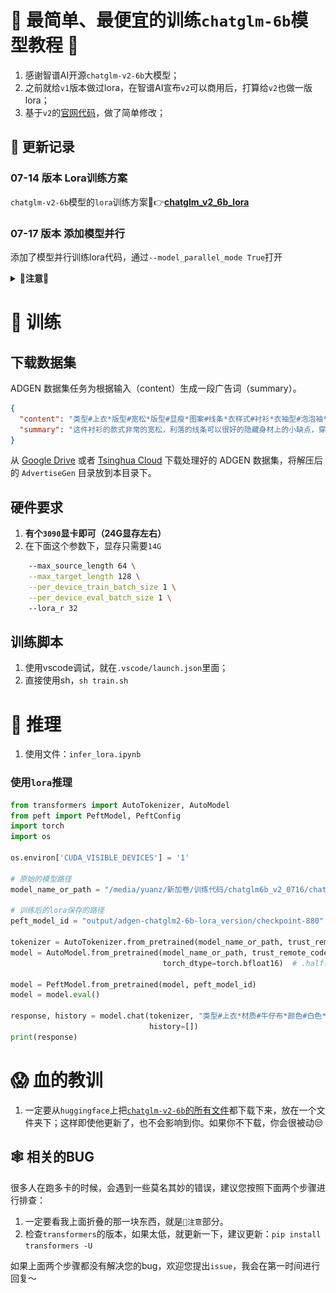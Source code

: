 # 🚀 最简单、最便宜的训练`chatglm-6b`模型教程 🎯

1. 感谢智谱AI开源`chatglm-v2-6b`大模型；
2. 之前就给`v1`版本做过lora，在智谱AI宣布`v2`可以商用后，打算给`v2`也做一版lora；
3. 基于`v2`的[官网代码](https://github.com/THUDM/ChatGLM2-6B/tree/main/ptuning)，做了简单修改；

## 📝 更新记录

### **07-14 版本** Lora训练方案
`chatglm-v2-6b`模型的`lora`训练方案🔗👉[**chatglm_v2_6b_lora**](https://github.com/yuanzhoulvpi2017/zero_nlp/tree/main/chatglm_v2_6b_lora)
### **07-17 版本** 添加模型并行
添加了模型并行训练lora代码，通过`--model_parallel_mode True`打开
<details><summary><b>🚨注意🚨</b></summary>

添加了上面的参数，确实可以进行模型并行，但是，这是在`chatglm`模型代码没有bug的情况下，目前已经定位到bug，并且修复了bug，我也提交PR给chatglm团队，可以点击这个链接查看[https://huggingface.co/THUDM/chatglm2-6b/discussions/54#64b542b05c1ffb087056001c](https://huggingface.co/THUDM/chatglm2-6b/discussions/54#64b542b05c1ffb087056001c)

考虑到他们团队效率问题，如果他们还没有修改这个bug，那你们可以自己修改，主要是这么做：

在`modeling_chatglm.py`的第`955`行代码附近（也就是`modeling_chatglm.py/ChatGLMForConditionalGeneration.forward`的`loss`部分）：

原始代码:
```python

        loss = None
        if labels is not None:
            lm_logits = lm_logits.to(torch.float32)

            # Shift so that tokens < n predict n
            shift_logits = lm_logits[..., :-1, :].contiguous()   
            shift_labels = labels[..., 1:].contiguous() #<<<------------------看这里
            # Flatten the tokens
            loss_fct = CrossEntropyLoss(ignore_index=-100)
            loss = loss_fct(shift_logits.view(-1, shift_logits.size(-1)), shift_labels.view(-1))

            lm_logits = lm_logits.to(hidden_states.dtype)
            loss = loss.to(hidden_states.dtype)

        if not return_dict:
            output = (lm_logits,) + transformer_outputs[1:]
            return ((loss,) + output) if loss is not None else output

        return CausalLMOutputWithPast(
            loss=loss,
            logits=lm_logits,
            past_key_values=transformer_outputs.past_key_values,
            hidden_states=transformer_outputs.hidden_states,
            attentions=transformer_outputs.attentions,
        )
```

修改为:

```python

        loss = None
        if labels is not None:
            lm_logits = lm_logits.to(torch.float32)

            # Shift so that tokens < n predict n
            shift_logits = lm_logits[..., :-1, :].contiguous()
            shift_labels = labels[..., 1:].contiguous().to(shift_logits.device) #<<<--------------------看这里
            # Flatten the tokens
            loss_fct = CrossEntropyLoss(ignore_index=-100)
            loss = loss_fct(shift_logits.view(-1, shift_logits.size(-1)), shift_labels.view(-1))

            lm_logits = lm_logits.to(hidden_states.dtype)
            loss = loss.to(hidden_states.dtype)

        if not return_dict:
            output = (lm_logits,) + transformer_outputs[1:]
            return ((loss,) + output) if loss is not None else output

        return CausalLMOutputWithPast(
            loss=loss,
            logits=lm_logits,
            past_key_values=transformer_outputs.past_key_values,
            hidden_states=transformer_outputs.hidden_states,
            attentions=transformer_outputs.attentions,
        )
```
是的，就修改那一行即可
![Alt text](images/image.png)

然后就可以正常跑起来了～


</details>

# 🔄 训练

## 下载数据集

ADGEN 数据集任务为根据输入（content）生成一段广告词（summary）。

```json
{
  "content": "类型#上衣*版型#宽松*版型#显瘦*图案#线条*衣样式#衬衫*衣袖型#泡泡袖*衣款式#抽绳",
  "summary": "这件衬衫的款式非常的宽松，利落的线条可以很好的隐藏身材上的小缺点，穿在身上有着很好的显瘦效果。领口装饰了一个可爱的抽绳，漂亮的绳结展现出了十足的个性，配合时尚的泡泡袖型，尽显女性甜美可爱的气息。"
}
```

从 [Google Drive](https://drive.google.com/file/d/13_vf0xRTQsyneRKdD1bZIr93vBGOczrk/view?usp=sharing)
或者 [Tsinghua Cloud](https://cloud.tsinghua.edu.cn/f/b3f119a008264b1cabd1/?dl=1) 下载处理好的 ADGEN
数据集，将解压后的 `AdvertiseGen` 目录放到本目录下。

## 硬件要求

1. **有个`3090`显卡即可（24G显存左右）**
2. 在下面这个参数下，显存只需要`14G`

```sh
    --max_source_length 64 \
    --max_target_length 128 \
    --per_device_train_batch_size 1 \
    --per_device_eval_batch_size 1 \ 
    --lora_r 32

```

## 训练脚本

1. 使用vscode调试，就在`.vscode/launch.json`里面；
2. 直接使用sh，`sh train.sh`

# 🚜 推理

1. 使用文件：`infer_lora.ipynb`

### 使用`lora`推理

```python
from transformers import AutoTokenizer, AutoModel
from peft import PeftModel, PeftConfig
import torch
import os

os.environ['CUDA_VISIBLE_DEVICES'] = '1'

# 原始的模型路径
model_name_or_path = "/media/yuanz/新加卷/训练代码/chatglm6b_v2_0716/chatglm2-6b_model"

# 训练后的lora保存的路径
peft_model_id = "output/adgen-chatglm2-6b-lora_version/checkpoint-880"

tokenizer = AutoTokenizer.from_pretrained(model_name_or_path, trust_remote_code=True)
model = AutoModel.from_pretrained(model_name_or_path, trust_remote_code=True, device_map='auto',
                                  torch_dtype=torch.bfloat16)  # .half().cuda()

model = PeftModel.from_pretrained(model, peft_model_id)
model = model.eval()

response, history = model.chat(tokenizer, "类型#上衣*材质#牛仔布*颜色#白色*风格#简约*图案#刺绣*衣样式#外套*衣款式#破洞",
                               history=[])
print(response)
```

# 😱 血的教训

1. 一定要从`huggingface`上把[`chatglm-v2-6b`的所有文件](https://huggingface.co/THUDM/chatglm2-6b/tree/main)都下载下来，放在一个文件夹下；这样即使他更新了，也不会影响到你。如果你不下载，你会很被动😒


## 🕸️ 相关的BUG

很多人在跑多卡的时候，会遇到一些莫名其妙的错误，建议您按照下面两个步骤进行排查：
1. 一定要看我上面折叠的那一块东西，就是`🚨注意`部分。
2. 检查`transformers`的版本，如果太低，就更新一下，建议更新：`pip install transformers -U`

如果上面两个步骤都没有解决您的bug，欢迎您提出`issue`，我会在第一时间进行回复～
